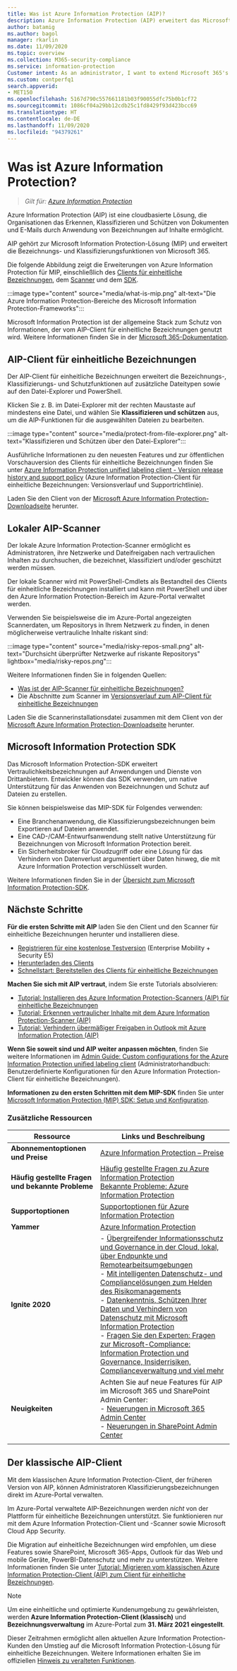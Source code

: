 ```yaml
---
title: Was ist Azure Information Protection (AIP)?
description: Azure Information Protection (AIP) erweitert das Microsoft Information Protection-Framework (MIP), um die von Microsoft 365 bereitgestellten Bezeichnungs- und Klassifizierungsfunktionen zu erweitern.
author: batamig
ms.author: bagol
manager: rkarlin
ms.date: 11/09/2020
ms.topic: overview
ms.collection: M365-security-compliance
ms.service: information-protection
Customer intent: As an administrator, I want to extend Microsoft 365's labeling and classification functionality to the File Explorer, PowerShell, third party apps and services, and more.
ms.custom: contperfq1
search.appverid:
- MET150
ms.openlocfilehash: 5167d790c557661181b03f90055dfc75b0b1cf72
ms.sourcegitcommit: 1086cf04a29bb12cdb25c1fd8429f93d423bcc69
ms.translationtype: HT
ms.contentlocale: de-DE
ms.lasthandoff: 11/09/2020
ms.locfileid: "94379261"
---
```

# <a name="what-is-azure-information-protection"></a>Was ist Azure Information Protection?

>*Gilt für: [Azure Information Protection](https://azure.microsoft.com/pricing/details/information-protection)*

Azure Information Protection (AIP) ist eine cloudbasierte Lösung, die Organisationen das Erkennen, Klassifizieren und Schützen von Dokumenten und E-Mails durch Anwendung von Bezeichnungen auf Inhalte ermöglicht.

AIP gehört zur Microsoft Information Protection-Lösung (MIP) und erweitert die Bezeichnungs- und Klassifizierungsfunktionen von Microsoft 365.

Die folgende Abbildung zeigt die Erweiterungen von Azure Information Protection für MIP, einschließlich des [Clients für einheitliche Bezeichnungen](#aip-unified-labeling-client), dem [Scanner](#aip-on-premises-scanner) und dem [SDK](#microsoft-information-protection-sdk).

:::image type="content" source="media/what-is-mip.png" alt-text="Die Azure Information Protection-Bereiche des Microsoft Information Protection-Frameworks":::

Microsoft Information Protection ist der allgemeine Stack zum Schutz von Informationen, der vom AIP-Client für einheitliche Bezeichnungen genutzt wird. Weitere Informationen finden Sie in der [Microsoft 365-Dokumentation](/microsoft-365/compliance/protect-information).

## <a name="aip-unified-labeling-client"></a>AIP-Client für einheitliche Bezeichnungen

Der AIP-Client für einheitliche Bezeichnungen erweitert die Bezeichnungs-, Klassifizierungs- und Schutzfunktionen auf zusätzliche Dateitypen sowie auf den Datei-Explorer und PowerShell. 

Klicken Sie z. B. im Datei-Explorer mit der rechten Maustaste auf mindestens eine Datei, und wählen Sie **Klassifizieren und schützen** aus, um die AIP-Funktionen für die ausgewählten Dateien zu bearbeiten.

:::image type="content" source="media/protect-from-file-explorer.png" alt-text="Klassifizieren und Schützen über den Datei-Explorer":::

Ausführliche Informationen zu den neuesten Features und zur öffentlichen Vorschauversion des Clients für einheitliche Bezeichnungen finden Sie unter [Azure Information Protection unified labeling client - Version release history and support policy](rms-client/unifiedlabelingclient-version-release-history.md) (Azure Information Protection-Client für einheitliche Bezeichnungen: Versionsverlauf und Supportrichtlinie).

Laden Sie den Client von der [Microsoft Azure Information Protection-Downloadseite](https://www.microsoft.com/download/details.aspx?id=53018) herunter.
    
## <a name="aip-on-premises-scanner"></a>Lokaler AIP-Scanner

Der lokale Azure Information Protection-Scanner ermöglicht es Administratoren, ihre Netzwerke und Dateifreigaben nach vertraulichen Inhalten zu durchsuchen, die bezeichnet, klassifiziert und/oder geschützt werden müssen.

Der lokale Scanner wird mit PowerShell-Cmdlets als Bestandteil des Clients für einheitliche Bezeichnungen installiert und kann mit PowerShell und über den Azure Information Protection-Bereich im Azure-Portal verwaltet werden.

Verwenden Sie beispielsweise die im Azure-Portal angezeigten Scannerdaten, um Repositorys in Ihrem Netzwerk zu finden, in denen möglicherweise vertrauliche Inhalte riskant sind:

:::image type="content" source="media/risky-repos-small.png" alt-text="Durchsicht überprüfter Netzwerke auf riskante Repositorys" lightbox="media/risky-repos.png":::

Weitere Informationen finden Sie in folgenden Quellen:

- [Was ist der AIP-Scanner für einheitliche Bezeichnungen?](deploy-aip-scanner.md)
- Die Abschnitte zum Scanner im [Versionsverlauf zum AIP-Client für einheitliche Bezeichnungen](rms-client/unifiedlabelingclient-version-release-history.md)

Laden Sie die Scannerinstallationsdatei zusammen mit dem Client von der [Microsoft Azure Information Protection-Downloadseite](https://www.microsoft.com/download/details.aspx?id=53018) herunter.


## <a name="microsoft-information-protection-sdk"></a>Microsoft Information Protection SDK

Das Microsoft Information Protection-SDK erweitert Vertraulichkeitsbezeichnungen auf Anwendungen und Dienste von Drittanbietern. Entwickler können das SDK verwenden, um native Unterstützung für das Anwenden von Bezeichnungen und Schutz auf Dateien zu erstellen.

Sie können beispielsweise das MIP-SDK für Folgendes verwenden:

- Eine Branchenanwendung, die Klassifizierungsbezeichnungen beim Exportieren auf Dateien anwendet.
- Eine CAD-/CAM-Entwurfsanwendung stellt native Unterstützung für Bezeichnungen von Microsoft Information Protection bereit.
- Ein Sicherheitsbroker für Cloudzugriff oder eine Lösung für das Verhindern von Datenverlust argumentiert über Daten hinweg, die mit Azure Information Protection verschlüsselt wurden.

Weitere Informationen finden Sie in der [Übersicht zum Microsoft Information Protection-SDK](/information-protection/develop/overview).

## <a name="next-steps"></a>Nächste Schritte

**Für die ersten Schritte mit AIP** laden Sie den Client und den Scanner für einheitliche Bezeichnungen herunter und installieren diese.

- [Registrieren für eine kostenlose Testversion](https://admin.microsoft.com/Signup/Signup.aspx?OfferId=87dd2714-d452-48a0-a809-d2f58c4f68b7)  (Enterprise Mobility + Security E5)
- [Herunterladen des Clients](https://www.microsoft.com/download/details.aspx?id=53018)
- [Schnellstart: Bereitstellen des Clients für einheitliche Bezeichnungen](quickstart-deploy-client.md)

**Machen Sie sich mit AIP vertraut**, indem Sie erste Tutorials absolvieren:

- [Tutorial: Installieren des Azure Information Protection-Scanners (AIP) für einheitliche Bezeichnungen](tutorial-install-scanner.md)
- [Tutorial: Erkennen vertraulicher Inhalte mit dem Azure Information Protection-Scanner (AIP)](tutorial-scan-networks-and-content.md)
- [Tutorial: Verhindern übermäßiger Freigaben in Outlook mit Azure Information Protection (AIP)](tutorial-preventing-oversharing.md)

**Wenn Sie soweit sind und AIP weiter anpassen möchten**, finden Sie weitere Informationen im [Admin Guide: Custom configurations for the Azure Information Protection unified labeling client](rms-client/clientv2-admin-guide-customizations.md) (Administratorhandbuch: Benutzerdefinierte Konfigurationen für den Azure Information Protection-Client für einheitliche Bezeichnungen).

**Informationen zu den ersten Schritten mit dem MIP-SDK** finden Sie unter [Microsoft Information Protection (MIP) SDK: Setup und Konfiguration](/information-protection/develop/setup-configure-mip).

### <a name="additional-resources"></a>Zusätzliche Ressourcen

|Ressource  |Links und Beschreibung  |
|---------|---------|
|**Abonnementoptionen und Preise**     |    [Azure Information Protection – Preise](https://azure.microsoft.com/pricing/details/information-protection)     |
|**Häufig gestellte Fragen und bekannte Probleme**     | [Häufig gestellte Fragen zu Azure Information Protection](faqs.md) </br> [Bekannte Probleme: Azure Information Protection](known-issues.md)       |
|**Supportoptionen**     | [Supportoptionen für Azure Information Protection](information-support.md)        |
|**Yammer**     |  [Azure Information Protection](https://www.yammer.com/AskIPTeam)       |
|**Ignite 2020**     |  - [Übergreifender Informationsschutz und Governance in der Cloud, lokal, über Endpunkte und Remotearbeitsumgebungen](https://myignite.microsoft.com/sessions/ceba117f-9bc7-4426-9ebc-753d94c6a476)</br>- [Mit intelligenten Datenschutz- und Compliancelösungen zum Helden des Risikomanagements](https://myignite.microsoft.com/sessions/9a1e2716-55f5-4c3e-8626-0cb77e60eb87)</br>- [Datenkenntnis, Schützen Ihrer Daten und Verhindern von Datenschutz mit Microsoft Information Protection](https://myignite.microsoft.com/sessions/46ff69cf-2c8f-4e61-a923-f72f5740f02f)</br>- [Fragen Sie den Experten: Fragen zur Microsoft-Compliance: Information Protection und Governance, Insiderrisiken, Complianceverwaltung und viel mehr](https://myignite.microsoft.com/sessions/5ce48b36-9827-4d60-8540-90546333063d)       |
|**Neuigkeiten**     | Achten Sie auf neue Features für AIP im Microsoft 365 und SharePoint Admin Center:   </br>- [Neuerungen in Microsoft 365 Admin Center](/microsoft-365/admin/whats-new-in-preview) </br>- [Neuerungen in SharePoint Admin Center](/sharepoint/what-s-new-in-admin-center)     |
|     |         |

## <a name="aips-classic-client"></a>Der klassische AIP-Client

Mit dem klassischen Azure Information Protection-Client, der früheren Version von AIP, können Administratoren Klassifizierungsbezeichnungen direkt im Azure-Portal verwalten.

Im Azure-Portal verwaltete AIP-Bezeichnungen werden *nicht* von der Plattform für einheitliche Bezeichnungen unterstützt. Sie funktionieren nur mit dem Azure Information Protection-Client und -Scanner sowie Microsoft Cloud App Security. 

Die Migration auf einheitliche Bezeichnungen wird empfohlen, um diese Features sowie SharePoint, Microsoft 365-Apps, Outlook für das Web und mobile Geräte, PowerBI-Datenschutz und mehr zu unterstützen. Weitere Informationen finden Sie unter [Tutorial: Migrieren vom klassischen Azure Information Protection-Client (AIP) zum Client für einheitliche Bezeichnungen](tutorial-migrating-to-ul.md).

>[!NOTE] 
> Um eine einheitliche und optimierte Kundenumgebung zu gewährleisten, werden **Azure Information Protection-Client (klassisch)** und **Bezeichnungsverwaltung** im Azure-Portal zum **31. März 2021** **eingestellt**. 
>
> Dieser Zeitrahmen ermöglicht allen aktuellen Azure Information Protection-Kunden den Umstieg auf die Microsoft Information Protection-Lösung für einheitliche Bezeichnungen. Weitere Informationen erhalten Sie im offiziellen [Hinweis zu veralteten Funktionen](https://aka.ms/aipclassicsunset).

